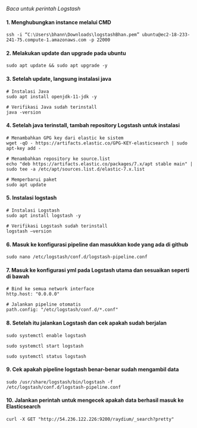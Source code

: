*Baca untuk perintah Logstash*

#### 1. Menghubungkan instance melalui CMD <br>
```
ssh -i “C:\Users\bhann\Downloads\logstashBhan.pem” ubuntu@ec2-18-233-241-75.compute-1.amazonaws.com -p 22000
```

#### 2. Melakukan update dan upgrade pada ubuntu <br>
```
sudo apt update && sudo apt upgrade -y
``` 

#### 3. Setelah update, langsung instalasi java <br>

```
# Instalasi Java
sudo apt install openjdk-11-jdk -y

# Verifikasi Java sudah terinstall
java -version
```

#### 4. Setelah java terinstall, tambah repository Logstash untuk instalasi <br>
```
# Menambahkan GPG key dari elastic ke sistem
wget -qO - https://artifacts.elastic.co/GPG-KEY-elasticsearch | sudo apt-key add -

# Menambahkan repository ke source.list
echo "deb https://artifacts.elastic.co/packages/7.x/apt stable main" | sudo tee -a /etc/apt/sources.list.d/elastic-7.x.list

# Memperbarui paket
sudo apt update
```

#### 5. Instalasi logstash <br>
```
# Instalasi Logstash
sudo apt install logstash -y

# Verifikasi Logstash sudah terinstall
logstash –version
```

#### 6. Masuk ke konfigurasi pipeline dan masukkan kode yang ada di github <br>
```
sudo nano /etc/logstash/conf.d/logstash-pipeline.conf
```

#### 7. Masuk ke konfigurasi yml pada Logstash utama dan sesuaikan seperti di bawah <br>
```
# Bind ke semua network interface
http.host: "0.0.0.0"

# Jalankan pipeline otomatis
path.config: "/etc/logstash/conf.d/*.conf"
```

#### 8. Setelah itu jalankan Logstash dan cek apakah sudah berjalan <br>
```
sudo systemctl enable logstash

sudo systemctl start logstash

sudo systemctl status logstash
```

#### 9. Cek apakah pipeline logstash benar-benar sudah mengambil data <br>
```
sudo /usr/share/logstash/bin/logstash -f /etc/logstash/conf.d/logstash-pipeline.conf
```

#### 10. Jalankan perintah untuk mengecek apakah data berhasil masuk ke Elasticsearch
```
curl -X GET "http://54.236.122.226:9200/raydium/_search?pretty"
```
